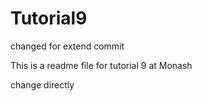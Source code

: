 # Tutorial9

changed for extend commit


This is a readme file for tutorial 9 at Monash

change directly 
